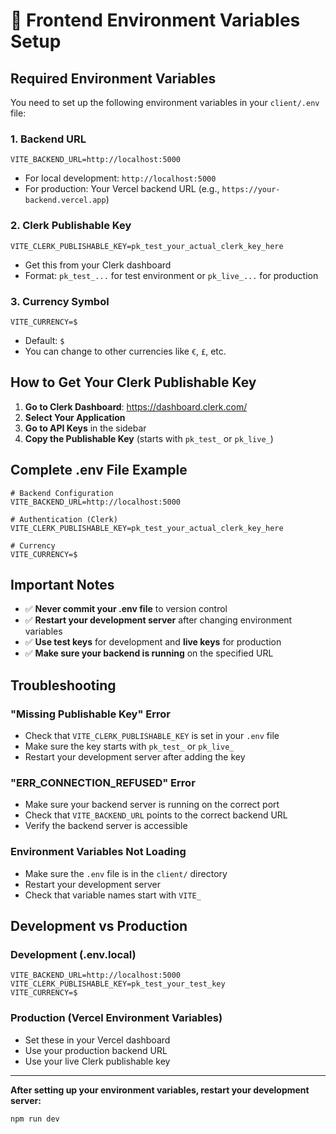 # 🔧 Frontend Environment Variables Setup

## Required Environment Variables

You need to set up the following environment variables in your `client/.env` file:

### 1. Backend URL
```
VITE_BACKEND_URL=http://localhost:5000
```
- For local development: `http://localhost:5000`
- For production: Your Vercel backend URL (e.g., `https://your-backend.vercel.app`)

### 2. Clerk Publishable Key
```
VITE_CLERK_PUBLISHABLE_KEY=pk_test_your_actual_clerk_key_here
```
- Get this from your Clerk dashboard
- Format: `pk_test_...` for test environment or `pk_live_...` for production

### 3. Currency Symbol
```
VITE_CURRENCY=$
```
- Default: `$`
- You can change to other currencies like `€`, `£`, etc.

## How to Get Your Clerk Publishable Key

1. **Go to Clerk Dashboard**: https://dashboard.clerk.com/
2. **Select Your Application**
3. **Go to API Keys** in the sidebar
4. **Copy the Publishable Key** (starts with `pk_test_` or `pk_live_`)

## Complete .env File Example

```env
# Backend Configuration
VITE_BACKEND_URL=http://localhost:5000

# Authentication (Clerk)
VITE_CLERK_PUBLISHABLE_KEY=pk_test_your_actual_clerk_key_here

# Currency
VITE_CURRENCY=$
```

## Important Notes

- ✅ **Never commit your .env file** to version control
- ✅ **Restart your development server** after changing environment variables
- ✅ **Use test keys** for development and **live keys** for production
- ✅ **Make sure your backend is running** on the specified URL

## Troubleshooting

### "Missing Publishable Key" Error
- Check that `VITE_CLERK_PUBLISHABLE_KEY` is set in your `.env` file
- Make sure the key starts with `pk_test_` or `pk_live_`
- Restart your development server after adding the key

### "ERR_CONNECTION_REFUSED" Error
- Make sure your backend server is running on the correct port
- Check that `VITE_BACKEND_URL` points to the correct backend URL
- Verify the backend server is accessible

### Environment Variables Not Loading
- Make sure the `.env` file is in the `client/` directory
- Restart your development server
- Check that variable names start with `VITE_`

## Development vs Production

### Development (.env.local)
```env
VITE_BACKEND_URL=http://localhost:5000
VITE_CLERK_PUBLISHABLE_KEY=pk_test_your_test_key
VITE_CURRENCY=$
```

### Production (Vercel Environment Variables)
- Set these in your Vercel dashboard
- Use your production backend URL
- Use your live Clerk publishable key

---

**After setting up your environment variables, restart your development server:**
```bash
npm run dev
```
